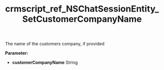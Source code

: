 ﻿---
title: crmscript_ref_NSChatSessionEntity_SetCustomerCompanyName
description: NSChatSessionEntity.SetCustomerCompanyName(String customerCompanyName)
intellisense: NSChatSessionEntity.SetCustomerCompanyName
keywords: NSChatSessionEntity, GetCustomerCompanyName
so.topic: reference
---

The name of the customers company, if provided

**Parameter:** 
 - **customerCompanyName** String


